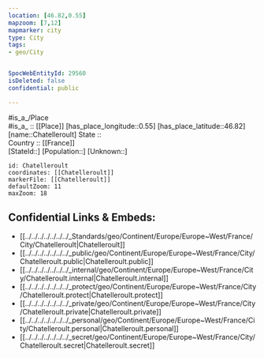 ```yaml
---
location: [46.82,0.55] 
mapzoom: [7,12] 
mapmarker: city 
type: City
tags:
- geo/City


SpocWebEntityId: 29560
isDeleted: false
confidential: public

---
```

#is_a_/Place  
#is_a_ :: [[Place]] 
[has_place_longitude::0.55] 
[has_place_latitude::46.82] 
[name::Chatelleroult] 
State ::  
Country :: [[France]]  
[StateId::] 
[Population::] 
[Unknown::] 


```leaflet
id: Chatelleroult
coordinates: [[Chatelleroult]] 
markerFile: [[Chatelleroult]] 
defaultZoom: 11 
maxZoom: 18
```


## Confidential Links & Embeds: 
- [[../../../../../../../_Standards/geo/Continent/Europe/Europe~West/France/City/Chatelleroult|Chatelleroult]] 
- [[../../../../../../../_public/geo/Continent/Europe/Europe~West/France/City/Chatelleroult.public|Chatelleroult.public]] 
- [[../../../../../../../_internal/geo/Continent/Europe/Europe~West/France/City/Chatelleroult.internal|Chatelleroult.internal]] 
- [[../../../../../../../_protect/geo/Continent/Europe/Europe~West/France/City/Chatelleroult.protect|Chatelleroult.protect]] 
- [[../../../../../../../_private/geo/Continent/Europe/Europe~West/France/City/Chatelleroult.private|Chatelleroult.private]] 
- [[../../../../../../../_personal/geo/Continent/Europe/Europe~West/France/City/Chatelleroult.personal|Chatelleroult.personal]] 
- [[../../../../../../../_secret/geo/Continent/Europe/Europe~West/France/City/Chatelleroult.secret|Chatelleroult.secret]] 
